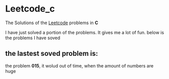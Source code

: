 # Leetcode_c
The Solutions of the [Leetcode](https://leetcode.com/problemset/all/) problems in **C**

I have just solved a portion of the problems. It gives me a lot of fun.
below is the problems I have soved

## the lastest soved problem is:
the problem **015**, it wolud out of time, when the amount of numbers are huge

